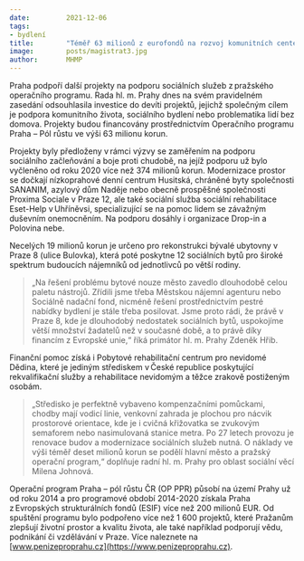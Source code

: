 ```yaml
---
date:         2021-12-06
tags:        
- bydlení
title:        "Téměř 63 milionů z eurofondů na rozvoj komunitních center, sociálního bydlení i podporu lidí bez domova"
image: 	      posts/magistrat3.jpg
author:       MHMP
---
```

 
Praha podpoří další projekty na podporu sociálních služeb z pražského operačního programu. Rada hl. m. Prahy dnes na svém pravidelném zasedání odsouhlasila investice do devíti projektů, jejichž společným cílem je podpora komunitního života, sociálního bydlení nebo problematika lidí bez domova. Projekty budou financovány prostřednictvím Operačního programu Praha – Pól růstu ve výši 63 milionu korun. 

Projekty byly předloženy v rámci výzvy se zaměřením na podporu sociálního začleňování a boje proti chudobě, na jejíž podporu už bylo vyčleněno od roku 2020 více než 374 milionů korun. Modernizace prostor se dočkají nízkoprahové denní centrum Husitská, chráněné byty společnosti SANANIM, azylový dům Naděje nebo obecně prospěšné společnosti Proxima Sociale v Praze 12, ale také sociální služba sociální rehabilitace Eset-Help v Uhříněvsi, specializující se na pomoc lidem se závažným duševním onemocněním. Na podporu dosáhly i organizace Drop-in a Polovina nebe. 

Necelých 19 milionů korun je určeno pro rekonstrukci bývalé ubytovny v Praze 8 (ulice Bulovka), která poté poskytne 12 sociálních bytů pro široké spektrum budoucích nájemníků od jednotlivců po větší rodiny. 

> „Na řešení problému bytové nouze město zavedlo dlouhodobě celou paletu nástrojů. Zřídili jsme třeba Městskou nájemní agenturu nebo Sociálně nadační fond, nicméně řešení prostřednictvím pestré nabídky bydlení je stále třeba posilovat. Jsme proto rádi, že právě v Praze 8, kde je dlouhodobý nedostatek sociálních bytů, uspokojíme větší množství žadatelů než v současné době, a to právě díky financím z Evropské unie,“ říká primátor hl. m. Prahy Zdeněk Hřib.

Finanční pomoc získá i Pobytové rehabilitační centrum pro nevidomé Dědina, které je jediným střediskem v České republice poskytující rekvalifikační služby a rehabilitace nevidomým a těžce zrakově postiženým osobám.

> „Středisko je perfektně vybaveno kompenzačními pomůckami, chodby mají vodicí linie, venkovní zahrada je plochou pro nácvik prostorové orientace, kde je i cvičná křižovatka se zvukovým semaforem nebo nasimulovaná stanice metra. Po 27 letech provozu je renovace budov a modernizace sociálních služeb nutná. O náklady ve výši téměř deset milionů korun se podělí hlavní město a pražský operační program,“ doplňuje radní hl. m. Prahy pro oblast sociální věcí Milena Johnová.

Operační program Praha – pól růstu ČR (OP PPR) působí na území Prahy už od roku 2014 a pro programové období 2014-2020 získala Praha z Evropských strukturálních fondů (ESIF) více než 200 milionů EUR. Od spuštění programu bylo podpořeno více než 1 600 projektů, které Pražanům zlepšují životní prostor a kvalitu života, ale také například podporují vědu, podnikání či vzdělávání v Praze. Více naleznete na [www.penizeproprahu.cz](https://www.penizeproprahu.cz). 
